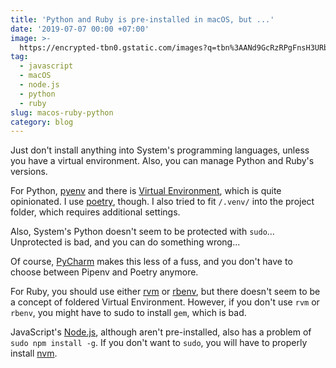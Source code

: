 ```yaml
---
title: 'Python and Ruby is pre-installed in macOS, but ...'
date: '2019-07-07 00:00 +07:00'
image: >-
  https://encrypted-tbn0.gstatic.com/images?q=tbn%3AANd9GcRzRPgFnsH3URbSEs5o9rM9BxY-JcGggifXVXEx7bsUVk3KW9QA
tag:
  - javascript
  - macOS
  - node.js
  - python
  - ruby
slug: macos-ruby-python
category: blog
---
```


Just don't install anything into System's programming languages, unless you have a virtual environment. Also, you can manage Python and Ruby's versions.

For Python, [pyenv](https://github.com/pyenv/pyenv) and there is [Virtual Environment](https://docs.python-guide.org/dev/virtualenvs/), which is quite opinionated. I use [poetry](https://poetry.eustace.io/), though. I also tried to fit `/.venv/` into the project folder, which requires additional settings.

<!-- excerpt_separator -->

Also, System's Python doesn't seem to be protected with `sudo`... Unprotected is bad, and you can do something wrong...

Of course, [PyCharm](https://www.jetbrains.com/pycharm/) makes this less of a fuss, and you don't have to choose between Pipenv and Poetry anymore.

For Ruby, you should use either [rvm](https://rvm.io/) or [rbenv](https://github.com/rbenv/rbenv), but there doesn't seem to be a concept of foldered Virtual Environment. However, if you don't use `rvm` or `rbenv`, you might have to sudo to install `gem`, which is bad.

JavaScript's [Node.js](https://nodejs.org/en/), although aren't pre-installed, also has a problem of `sudo npm install -g`. If you don't want to `sudo`, you will have to properly install [nvm](https://github.com/nvm-sh/nvm).
